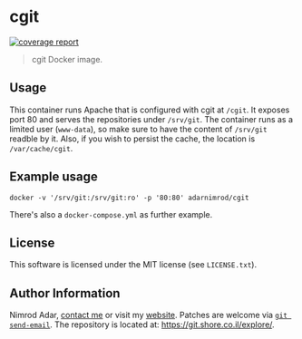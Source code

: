 # cgit

[![coverage report](https://git.shore.co.il/shore/cgit-docker/badges/master/coverage.svg)](https://git.shore.co.il/shore/cgit-docker/-/commits/master)

> cgit Docker image.

## Usage

This container runs Apache that is configured with cgit at `/cgit`. It exposes
port 80 and serves the repositories under `/srv/git`. The container runs as
a limited user (`www-data`), so make sure to have the content of `/srv/git`
readble by it. Also, if you wish to persist the cache, the location is
`/var/cache/cgit`.

## Example usage

```
docker -v '/srv/git:/srv/git:ro' -p '80:80' adarnimrod/cgit
```

There's also a `docker-compose.yml` as further example.

## License

This software is licensed under the MIT license (see `LICENSE.txt`).

## Author Information

Nimrod Adar, [contact me](mailto:nimrod@shore.co.il) or visit my
[website](https://www.shore.co.il/). Patches are welcome via
[`git send-email`](http://git-scm.com/book/en/v2/Git-Commands-Email). The repository
is located at: <https://git.shore.co.il/explore/>.
